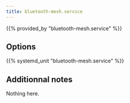 ```yaml
---
title: bluetooth-mesh.service
---
```


{{% provided_by "bluetooth-mesh.service" %}}

## Options

{{% systemd_unit "bluetooth-mesh.service" %}}

## Additionnal notes

Nothing here.